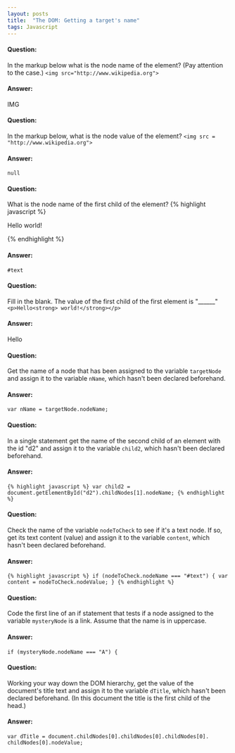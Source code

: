 ```yaml
---
layout: posts
title:  "The DOM: Getting a target's name"
tags: Javascript
---
```


#### Question:
In the markup below what is the node name of the element? (Pay attention to the case.) `<img src="http://www.wikipedia.org">`

#### Answer:
IMG

#### Question:
In the markup below, what is the node value of the element?
`<img src = "http://www.wikipedia.org">`

#### Answer:
`null`

#### Question:
What is the node name of the first child of the element?
{% highlight javascript %}
<p>Hello world!</p>
{% endhighlight %}

#### Answer:
`#text`

#### Question:
Fill in the blank. The value of the first child of the first element is "______" `<p>Hello<strong> world!</strong></p>`

#### Answer:
Hello

#### Question:
Get the name of a node that has been assigned to the variable `targetNode` and assign it to the variable `nName`, which hasn't been declared beforehand.

#### Answer:
`var nName = targetNode.nodeName;`

#### Question:
In a single statement get the name of the second child of an element with the id "d2" and assign it to the variable `child2`, which hasn't been declared beforehand.

#### Answer:
`{% highlight javascript %}
var child2 = document.getElementById("d2").childNodes[1].nodeName;
{% endhighlight %}`

#### Question:
Check the name of the variable `nodeToCheck` to see if it's a text node. If so, get its text content (value) and assign it to the variable `content`, which hasn't been declared beforehand.

#### Answer:
`{% highlight javascript %}
if (nodeToCheck.nodeName === "#text") {
  var content = nodeToCheck.nodeValue;
}
{% endhighlight %}`

#### Question:
Code the first line of an if statement that tests if a node assigned to the variable `mysteryNode` is a link. Assume that the name is in uppercase.

#### Answer:
`if (mysteryNode.nodeName === "A") {`

#### Question:
Working your way down the DOM hierarchy, get the value of the document's title text and assign it to the variable `dTitle`, which hasn't been declared beforehand. (In this document the title is the first child of the head.)

#### Answer:
`var dTitle = document.childNodes[0].childNodes[0].childNodes[0].
childNodes[0].nodeValue;`
